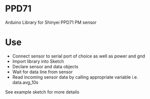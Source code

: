 # PPD71
Arduino Library for Shinyei PPD71 PM sensor

# Use
- Connect sensor to serial port of choice as well as power and gnd
- Import library into Sketch
- Declare sensor and data objects
- Wait for data line from sensor
- Read incoming sensor data by calling appropriate variable i.e. data.avg_10s

See example sketch for more details
